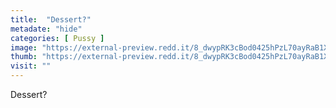 ```yaml
---
title:  "Dessert?"
metadate: "hide"
categories: [ Pussy ]
image: "https://external-preview.redd.it/8_dwypRK3cBod0425hPzL70ayRaB1Xsvs2CKUuCDtR0.jpg?auto=webp&s=65eeaa81f28f89986b9a07b2dc117ba80b1b6cfc"
thumb: "https://external-preview.redd.it/8_dwypRK3cBod0425hPzL70ayRaB1Xsvs2CKUuCDtR0.jpg?width=1080&crop=smart&auto=webp&s=2b783647db6da0874bc8bfb055ae9a0caf163729"
visit: ""
---
```

Dessert?
